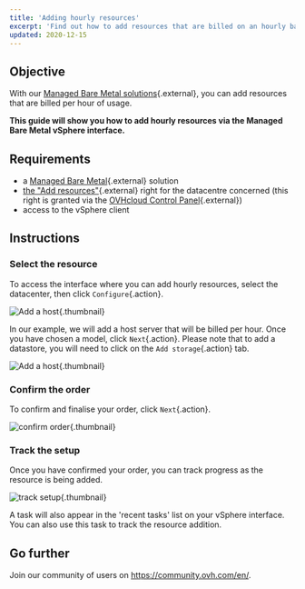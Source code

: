 ```yaml
---
title: 'Adding hourly resources'
excerpt: 'Find out how to add resources that are billed on an hourly basis'
updated: 2020-12-15
---
```


## Objective

With our [Managed Bare Metal solutions](https://www.ovhcloud.com/asia/managed-bare-metal/){.external}, you can add resources that are billed per hour of usage.

**This guide will show you how to add hourly resources via the Managed Bare Metal vSphere interface.**

## Requirements

- a [Managed Bare Metal](https://www.ovhcloud.com/asia/managed-bare-metal/){.external} solution
- [the "Add resources"](/pages/bare_metal_cloud/managed_bare_metal/change-user-rights){.external} right for the datacentre concerned (this right is granted via the [OVHcloud Control Panel](/links/manager){.external})
- access to the vSphere client

## Instructions

### Select the resource

To access the interface where you can add hourly resources, select the datacenter, then click `Configure`{.action}.

![Add a host](images/addhost_ess_01.png){.thumbnail}

In our example, we will add a host server that will be billed per hour. Once you have chosen a model, click `Next`{.action}. Please note that to add a datastore, you will need to click on the `Add storage`{.action} tab.

![Add a host](images/addhost_ess_02.png){.thumbnail}

### Confirm the order

To confirm and finalise your order, click `Next`{.action}.

![confirm order](images/addhost_ess_03.png){.thumbnail}

### Track the setup

Once you have confirmed your order, you can track progress as the resource is being added.

![track setup](images/addhost_ess_04.png){.thumbnail}

A task will also appear in the 'recent tasks' list on your vSphere interface. You can also use this task to track the resource addition.

## Go further

Join our community of users on <https://community.ovh.com/en/>.